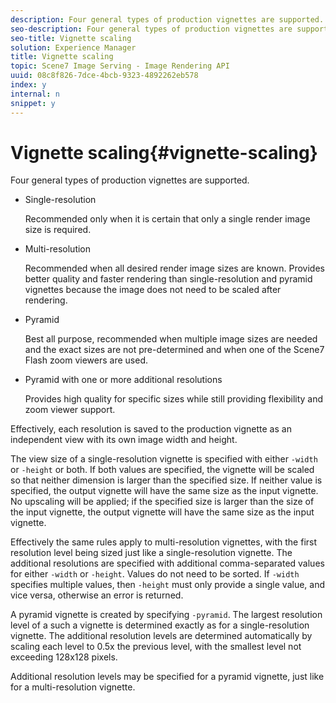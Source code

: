 ```yaml
---
description: Four general types of production vignettes are supported.
seo-description: Four general types of production vignettes are supported.
seo-title: Vignette scaling
solution: Experience Manager
title: Vignette scaling
topic: Scene7 Image Serving - Image Rendering API
uuid: 08c8f826-7dce-4bcb-9323-4892262eb578
index: y
internal: n
snippet: y
---
```


# Vignette scaling{#vignette-scaling}

Four general types of production vignettes are supported.

* Single-resolution

  Recommended only when it is certain that only a single render image size is required. 
* Multi-resolution

  Recommended when all desired render image sizes are known. Provides better quality and faster rendering than single-resolution and pyramid vignettes because the image does not need to be scaled after rendering. 
* Pyramid

  Best all purpose, recommended when multiple image sizes are needed and the exact sizes are not pre-determined and when one of the Scene7 Flash zoom viewers are used. 
* Pyramid with one or more additional resolutions

  Provides high quality for specific sizes while still providing flexibility and zoom viewer support.

Effectively, each resolution is saved to the production vignette as an independent view with its own image width and height.

The view size of a single-resolution vignette is specified with either `-width` or `-height` or both. If both values are specified, the vignette will be scaled so that neither dimension is larger than the specified size. If neither value is specified, the output vignette will have the same size as the input vignette. No upscaling will be applied; if the specified size is larger than the size of the input vignette, the output vignette will have the same size as the input vignette.

Effectively the same rules apply to multi-resolution vignettes, with the first resolution level being sized just like a single-resolution vignette. The additional resolutions are specified with additional comma-separated values for either `-width` or `-height`. Values do not need to be sorted. If `-width` specifies multiple values, then `-height` must only provide a single value, and vice versa, otherwise an error is returned.

A pyramid vignette is created by specifying `-pyramid`. The largest resolution level of a such a vignette is determined exactly as for a single-resolution vignette. The additional resolution levels are determined automatically by scaling each level to 0.5x the previous level, with the smallest level not exceeding 128x128 pixels.

Additional resolution levels may be specified for a pyramid vignette, just like for a multi-resolution vignette. 
